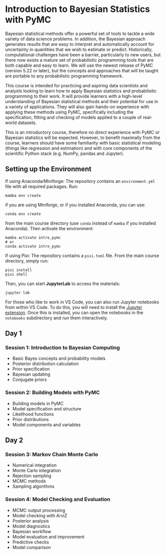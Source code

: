 # Introduction to Bayesian Statistics with PyMC

Bayesian statistical methods offer a powerful set of tools to tackle a wide variety of data science problems. In addition, the Bayesian approach generates results that are easy to interpret and automatically account for uncertainty in quantities that we wish to estimate or predict. Historically, computational challenges have been a barrier, particularly to new users, but there now exists a mature set of probabilistic programming tools that are both capable and easy to learn. We will use the newest release of PyMC (version 5.22 or later), but the concepts and approaches that will be taught are portable to any probabilistic programming framework.

This course is intended for practicing and aspiring data scientists and analysts looking to learn how to apply Bayesian statistics and probabilistic programming to their work. It will provide learners with a high-level understanding of Bayesian statistical methods and their potential for use in a variety of applications. They will also gain hands-on experience with applying these methods using PyMC, specifically including the specification, fitting and checking of models applied to a couple of real-world datasets.

This is an introductory course, therefore no direct experience with PyMC or Bayesian statistics will be expected. However, to benefit maximally from the course, learners should have some familiarity with basic statistical modeling (things like regression and estimation) and with core components of the scientific Python stack (e.g. NumPy, pandas and Jupyter).

## Setting up the Environment

If using Anaconda/Miniforge:
The repository contains an `environment.yml` file with all required packages. Run:

    mamba env create

if you are using Miniforge, or if you installed Anaconda, you can use:

    conda env create

from the main course directory (use `conda` instead of `mamba` if you installed Anaconda). Then activate the environment:

    mamba activate intro_pymc
    # or
    conda activate intro_pymc

If using Pixi:
The repository contains a `pixi.toml` file. From the main course directory, simply run:

    pixi install
    pixi shell

Then, you can start **JupyterLab** to access the materials:

    jupyter lab 

For those who like to work in VS Code, you can also run Jupyter notebooks from within VS Code. To do this, you will need to install the [Jupyter extension](https://marketplace.visualstudio.com/items?itemName=ms-toolsai.jupyter). Once this is installed, you can open the notebooks in the `notebooks` subdirectory and run them interactively.

## Day 1

### Session 1: Introduction to Bayesian Computing
- Basic Bayes concepts and probability models
- Posterior distribution calculation
- Prior specification
- Bayesian updating
- Conjugate priors

### Session 2: Building Models with PyMC
- Building models in PyMC
- Model specification and structure
- Likelihood functions
- Prior distributions
- Model components and variables

## Day 2

### Session 3: Markov Chain Monte Carlo
- Numerical integration
- Monte Carlo integration
- Rejection sampling
- MCMC methods
- Sampling algorithms

### Session 4: Model Checking and Evaluation
- MCMC output processing
- Model checking with ArviZ
- Posterior analysis
- Model diagnostics
- Bayesian workflow
- Model evaluation and improvement
- Predictive checks
- Model comparison

